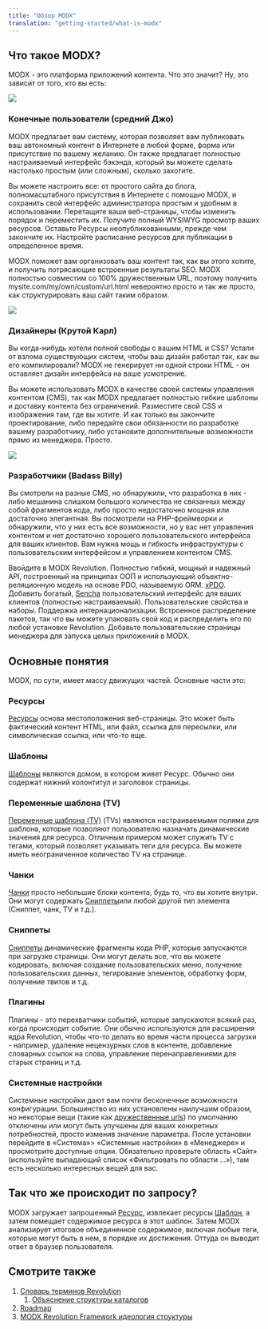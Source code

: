 ```yaml
---
title: "Обзор MODX"
translation: "getting-started/what-is-modx"
---
```


## Что такое MODX?

MODX - это платформа приложений контента. Что это значит? Ну, это зависит от того, кто вы есть:

![](/2.x/en/getting-started/avgjoe.png)

### Конечные пользователи (средний Джо)

MODX предлагает вам систему, которая позволяет вам публиковать ваш автономный контент в Интернете в любой форме, форма или присутствие по вашему желанию. Он также предлагает полностью настраиваемый интерфейс бэкэнда, который вы можете сделать настолько простым (или сложным), сколько захотите.

Вы можете настроить все: от простого сайта до блога, полномасштабного присутствия в Интернете с помощью MODX, и сохранить свой интерфейс администратора простым и удобным в использовании. Перетащите ваши веб-страницы, чтобы изменить порядок и переместить их. Получите полный WYSIWYG просмотр ваших ресурсов. Оставьте Ресурсы неопубликованными, прежде чем закончите их. Настройте расписание ресурсов для публикации в определенное время.

MODX поможет вам организовать ваш контент так, как вы этого хотите, и получить потрясающие встроенные результаты SEO. MODX полностью совместим со 100% дружественным URL, поэтому получить mysite.com/my/own/custom/url.html невероятно просто и так же просто, как структурировать ваш сайт таким образом.

![](/2.x/en/getting-started/coolcarl.png)

### Дизайнеры (Крутой Карл)

Вы когда-нибудь хотели полной свободы с вашим HTML и CSS? Устали от взлома существующих систем, чтобы ваш дизайн работал так, как вы его компилировали? MODX не генерирует ни одной строки HTML - он оставляет дизайн интерфейса на ваше усмотрение.

Вы можете использовать MODX в качестве своей системы управления контентом (CMS), так как MODX предлагает полностью гибкие шаблоны и доставку контента без ограничений. Разместите свой CSS и изображения там, где вы хотите. И как только вы закончите проектирование, либо передайте свои обязанности по разработке вашему разработчику, либо установите дополнительные возможности прямо из менеджера. Просто.

![](/2.x/en/getting-started/badassbilly.png)

### Разработчики (Badass Billy)

Вы смотрели на разные CMS, но обнаружили, что разработка в них - либо мешанина слишком большого количества не связанных между собой фрагментов кода, либо просто недостаточно мощная или достаточно элегантная. Вы посмотрели на PHP-фреймворки и обнаружили, что у них есть все возможности, но у вас нет управления контентом и нет достаточно хорошего пользовательского интерфейса для ваших клиентов. Вам нужна мощь и гибкость инфраструктуры с пользовательским интерфейсом и управлением контентом CMS.

Ввойдите в MODX Revolution. Полностью гибкий, мощный и надежный API, построенный на принципах ООП и использующий объектно-реляционную модель на основе PDO, называемую ORM. [xPDO](extending-modx/xpdo). Добавить богатый, [Sencha](http://sencha.com) пользовательский интерфейс для ваших клиентов (полностью настраиваемый). Пользовательские свойства и наборы. Поддержка интернационализации. Встроенное распределение пакетов, так что вы можете упаковать свой код и распределить его по любой установке Revolution. Добавьте пользовательские страницы менеджера для запуска целых приложений в MODX.

## Основные понятия

MODX, по сути, имеет массу движущих частей. Основные части это:

### Ресурсы

[Ресурсы](building-sites/resources "Ресурсы") основа местоположения веб-страницы. Это может быть фактический контент HTML, или файл, ссылка для пересылки, или символическая ссылка, или что-то еще.

### Шаблоны

[Шаблоны](building-sites/elements/templates "Шаблоны") являются домом, в котором живет Ресурс. Обычно они содержат нижний колонтитул и заголовок страницы.

### Переменные шаблона (TV)

[Переменные шаблона (TV)](building-sites/elements/template-variables "Переменные шаблона (TV)") (TVs) являются настраиваемыми полями для шаблона, которые позволяют пользователю назначать динамические значения для ресурса. Отличным примером может служить TV с тегами, который позволяет указывать теги для ресурса. Вы можете иметь неограниченное количество TV на странице.

### Чанки

[Чанки](building-sites/elements/chunks "Чанки") просто небольшие блоки контента, будь то, что вы хотите внутри. Они могут содержать [Сниппеты](extending-modx/snippets "Сниппеты")или любой другой тип элемента (Сниппет, чанк, TV и т.д.).

### Сниппеты

[Сниппеты](extending-modx/snippets "Сниппеты") динамические фрагменты кода PHP, которые запускаются при загрузке страницы. Они могут делать все, что вы можете кодировать, включая создание пользовательских меню, получение пользовательских данных, тегирование элементов, обработку форм, получение твитов и т.д.

### Плагины

Плагины - это перехватчики событий, которые запускаются всякий раз, когда происходит событие. Они обычно используются для расширения ядра Revolution, чтобы что-то делать во время части процесса загрузки - например, удаление нецензурных слов в контенте, добавление словарных ссылок на слова, управление перенаправлениями для старых страниц и т.д.

### Системные настройки

Системные настройки дают вам почти бесконечные возможности конфигурации. Большинство из них установлены наилучшим образом, но некоторые вещи (такие как [дружественные urls](getting-started/friendly-urls "Использование дружественных URL")) по умолчанию отключены или могут быть улучшены для ваших конкретных потребностей, просто изменив значение параметра. После установки перейдите в «Система»> «Системные настройки» в «Менеджере» и просмотрите доступные опции. Обязательно проверьте область «Сайт» (используйте выпадающий список «Фильтровать по области ...»), там есть несколько интересных вещей для вас.

## Так что же происходит по запросу?

MODX загружает запрошенный [Ресурс](building-sites/resources "Ресурсы"), извлекает ресурсы [Шаблон](building-sites/elements/templates "Шаблоны"), а затем помещает содержимое ресурса в этот шаблон. Затем MODX анализирует итоговое объединенное содержимое, включая любые теги, которые могут быть в нем, в порядке их достижения. Оттуда он выводит ответ в браузер пользователя.

## Смотрите также

1. [Словарь терминов Revolution](getting-started/an-overview-of-modx/glossary-of-revolution-terms)
    1. [Объяснение структуры каталогов](getting-started/an-overview-of-modx/glossary-of-revolution-terms/explanation-of-directory-structure)
2. [Roadmap](getting-started/an-overview-of-modx/roadmap)
3. [MODX Revolution Framework идеология структуры](getting-started/an-overview-of-modx/modx-revolution-framework-structure-ideology)
